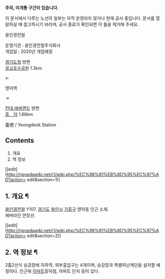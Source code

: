 **주의, 미개통 구간이 있습니다.**  
  
이 문서에서 다루는 노선의 일부는 아직 운영되지 않거나 현재 공사 중입니다. 문서를 열람하실 때 참고하시기 바라며, 공사 종료가 확인되면 이
틀을 제거해 주세요.

용인경전철

운영기관 : 용인경전철주식회사  
개업일 : 2020년 개업예정

[경기도청](%EA%B2%BD%EA%B8%B0%EB%8F%84%EC%B2%AD%EC%97%AD.md) 방면  
[광교호수공원](%EA%B4%91%EA%B5%90%ED%98%B8%EC%88%98%EA%B3%B5%EC%9B%90%EC%97%AD.md) 1.3km

←

영덕역

→

[전대·에버랜드](%EC%A0%84%EB%8C%80%C2%B7%EC%97%90%EB%B2%84%EB%9E%9C%EB%93%9C%EC%97%AD.md) 방면  
[흥　덕](%ED%9D%A5%EB%8D%95%EC%97%AD.md) 1.66km

  
靈德 / Yeongdeok Station

## Contents

    

1. 개요 
2. 역 정보 

[[edit](http://rigvedawiki.net/r1/wiki.php/%EC%98%81%EB%8D%95%EC%97%AD?action=
edit&section=1)]

## 1. 개요 ¶

[용인경전철](%EC%9A%A9%EC%9D%B8%EA%B2%BD%EC%A0%84%EC%B2%A0.md) Y107.
[경기도](%EA%B2%BD%EA%B8%B0%EB%8F%84.md)
[용인시](%EC%9A%A9%EC%9D%B8%EC%8B%9C.md)
[기흥구](%EA%B8%B0%ED%9D%A5%EA%B5%AC.md) 영덕동 인근 소재.  
에버라인 연장선.

[[edit](http://rigvedawiki.net/r1/wiki.php/%EC%98%81%EB%8D%95%EC%97%AD?action=
edit&section=2)]

## 2. 역 정보 ¶

2홈2선식 승강장에 지하역, 외부출입구는 4개이며, 승강장과 특별피난계단을 설치할 예정이다. 인근에
[이마트](%EC%9D%B4%EB%A7%88%ED%8A%B8.md)흥덕점, 아파트 단지 등이 있다.

